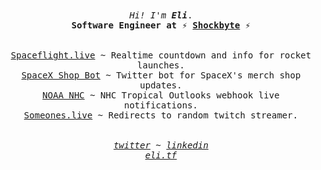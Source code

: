 <p align="center">
  <br><br>
  <samp>
    <i>Hi! I'm <b>Eli</b></i>.
    <br>
    <b>Software Engineer at ⚡ <a href="https://shockbyte.com">Shockbyte</a> ⚡</b>
    <br><br><br>
    <a href="https://spaceflight.live">Spaceflight.live</a> ~ Realtime countdown and info for rocket launches.
    <br>
    <a href="https://twitter.com/SpaceXShopBot">SpaceX Shop Bot</a> ~ Twitter bot for SpaceX's merch shop updates.
    <br>
    <a href="https://github.com/hox/noaa-nhc">NOAA NHC</a> ~ NHC Tropical Outlooks webhook live notifications.
    <br>
    <a href="https://github.com/hox/someones.live">Someones.live</a> ~ Redirects to random twitch streamer.
    <br><br><br>
    <i>
      <a href="https://twitter.com/hoxeli">twitter</a> ~ <a href="https://www.linkedin.com/in/elirayhernandez/">linkedin</a>
      <br>
      <a href="https://eli.tf">eli.tf</a>
    </i>
  </samp>
</p>
